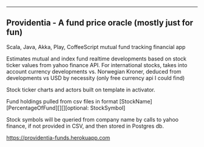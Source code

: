 ---------------------------------
Providentia - A fund price oracle (mostly just for fun)
---------------------------------

Scala, Java, Akka, Play, CoffeeScript mutual fund tracking financial app

Estimates mutual and index fund realtime developments based on stock ticker values
from yahoo finance API. For international stocks, takes into account currency developments
vs. Norwegian Kroner, deduced from developments vs USD by necessity (only free currency api I could find)

Stock ticker charts and actors built on template in activator.

Fund holdings pulled from csv files in format [StockName][PercentageOfFund][][][optional: StockSymbol]

Stock symbols will be queried from company name by calls to yahoo finance, if not provided in CSV, and then
stored in Postgres db.

https://providentia-funds.herokuapp.com



